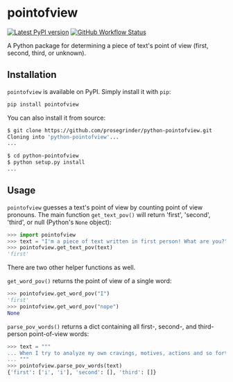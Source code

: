 # pointofview

[![Latest PyPI version](https://img.shields.io/pypi/v/pointofview.svg)](https://pypi.python.org/pypi/pointofview)
[![GitHub Workflow Status](https://github.com/prosegrinder/python-pointofview/workflows/Python%20CI/badge.svg?branch=main)](https://github.com/prosegrinder/python-pointofview/actions?query=workflow%3A%22Python+CI%22+branch%3Amain)

A Python package for determining a piece of text's point of view (first, second,
third, or unknown).

## Installation

`pointofview` is available on PyPI. Simply install it with `pip`:

```bash
pip install pointofview
```

You can also install it from source:

```bash
$ git clone https://github.com/prosegrinder/python-pointofview.git
Cloning into 'python-pointofview'...
...

$ cd python-pointofview
$ python setup.py install
...
```

## Usage

`pointofview` guesses a text's point of view by counting point of view pronouns.
The main function `get_text_pov()` will return 'first', 'second', 'third', or
null (Python's `None` object):

```python
>>> import pointofview
>>> text = "I'm a piece of text written in first person! What are you?"
>>> pointofview.get_text_pov(text)
'first'
```

There are two other helper functions as well.

`get_word_pov()` returns the point of view of a single word:

```python
>>> pointofview.get_word_pov("I")
'first'
>>> pointofview.get_word_pov("nope")
None
```

`parse_pov_words()` returns a dict containing all first-, second-, and
third-person point-of-view words:

<!-- markdownlint-disable MD013 -->

```python
>>> text = """
... When I try to analyze my own cravings, motives, actions and so forth, I surrender to a sort of retrospective imagination which feeds the analytic faculty with boundless alternatives and which causes each visualized route to fork and re-fork without end in the maddeningly complex prospect of my past.
... """
>>> pointofview.parse_pov_words(text)
{'first': ['i', 'i'], 'second': [], 'third': []}
```

<!-- markdownlint-enable MD013 -->
